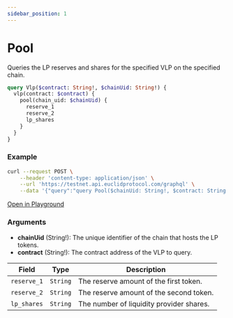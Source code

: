 ```yaml
---
sidebar_position: 1
---
```


# Pool 
Queries the LP reserves and shares for the specified VLP on the specified chain.

```graphql
query Vlp($contract: String!, $chainUid: String!) {
  vlp(contract: $contract) {
    pool(chain_uid: $chainUid) {
      reserve_1
      reserve_2
      lp_shares
    }
  }
}
```

### Example

```bash
curl --request POST \
    --header 'content-type: application/json' \
    --url 'https://testnet.api.euclidprotocol.com/graphql' \
    --data '{"query":"query Pool($chainUid: String!, $contract: String!) {\n  vlp(contract: $contract) {\n    pool(chain_uid: $chainUid) {\n      reserve_1\n      reserve_2\n      lp_shares\n    }\n  }\n}","variables":{"contract":"nibi1pys22jem6l222sxhexe7dmggtz8xkmhm49p7z3wjgrcdk3t46hgsle088m","chainUid":"stargaze"}}'
```

[Open in Playground](https://testnet.api.euclidprotocol.com/?explorerURLState=N4IgJg9gxgrgtgUwHYBcQC4QEcYIE4CeABAAoQQA2AFACRQAWAhgJZICqzY6RAyinqwDmAQgA0ROhFR5GUFNz4CkIgJRFgAHSREiANwoAHKlCn9Z8iSenm1m7TqIHy1BiyQB9GJ250mrDmC2Wg4OeAgAzvi6CO4AjMEhRGGReNHuAEwJIYbu4UzJWUQAvgklSEUgoiC6jAKMAEYUERggdjoaIFZmch3cHUjM9cyxBgTh6ekAVghwAGwUE%2BnhAB70CMsIAOxgcIKCKABeABzLANZw9HAALACcBpsHAMwA7pOCeFBgp48oV7P0gnCTQADEcjnAOqIEh1XP5OL0iB1wihaoJGAcEB0tBUikA)

### Arguments

- **chainUid** (String!): The unique identifier of the chain that hosts the LP tokens.
- **contract** (String!): The contract address of the VLP to query.

| **Field**                  | **Type**   | **Description**                                     |
|------------------------|--------|---------------------------------------------------------|
| `reserve_1`              | `String` | The reserve amount of the first token.                  |
| `reserve_2`              | `String` | The reserve amount of the second token.                 |
| `lp_shares`              | `String` | The number of liquidity provider shares.                |
